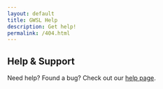 ```yaml
---
layout: default
title: GWSL Help
description: Get help!
permalink: /404.html
---
```


## Help & Support
Need help? Found a bug? Check out our [help page](/gwsl/help.html).
